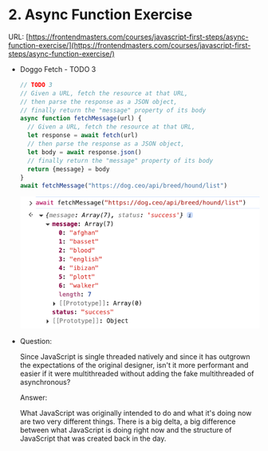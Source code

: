 # 2. Async Function Exercise

URL: [https://frontendmasters.com/courses/javascript-first-steps/async-function-exercise/](https://frontendmasters.com/courses/javascript-first-steps/async-function-exercise/)

- Doggo Fetch - TODO 3
    
    ```jsx
    // TODO 3
    // Given a URL, fetch the resource at that URL, 
    // then parse the response as a JSON object,
    // finally return the "message" property of its body
    async function fetchMessage(url) {
      // Given a URL, fetch the resource at that URL,
      let response = await fetch(url)
      // then parse the response as a JSON object,
      let body = await response.json()
      // finally return the "message" property of its body
      return {message} = body
    }
    await fetchMessage("https://dog.ceo/api/breed/hound/list")
    ```
    
    ![image.png](./image/image.png)
    
- Question:
    
    Since JavaScript is single threaded natively and since it has outgrown the expectations of the original designer, isn't it more performant and easier if it were multithreaded without adding the fake multithreaded of asynchronous?
    
    Answer:
    
    What JavaScript was originally intended to do and what it's doing now are two very different things. There is a big delta, a big difference between what JavaScript is doing right now and the structure of JavaScript that was created back in the day.